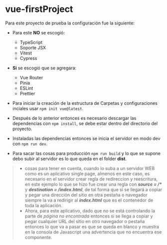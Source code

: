# vue-firstProject

Para este proyecto de prueba la configuración fue la siguiente:

- Para este **NO** se escogió:
    - TypeScript
    - Soporte JSX 
    - Vitest
    - Cypress
- **Si** se escogió que se agregara:
    - Vue Router
    - Pinia
    - ESLint
    - Prettier


- Para iniciar la creación de la estructura de Carpetas y configuraciones inciales usar `npm init vue@latest`.
- Después de lo anterior entonces es necesario descargar las dependencias con `npm install`, se debe estar dentro del directorio del proyecto.
- Instaladas las dependencias entonces se inicia el servidor en modo dev con `npm run dev`.
- Para sacar las cosas para producción `npm run build` y lo que se supone debo subir al servidor es lo que queda en el folder **dist**.
> - cosas para tener en cuenta, cuando lo suba a un servidor WEB como es un aplicativo single page, almenos en este caso, es necesario en el servidor crear regla de redireccion y reescritura, en este ejemplo lo que se hizo fue crear una regla con ***source = /\**** y ***destination = /index.html***, de tal forma que si se llegará a copiar y pegar una dirección del sitio en otra pestaña o navegador siempre la va a redirigir al ***index.html*** que es el contenedor de toda la aplicación.
> - Ahora, para este aplicativo, dado que no se está controlando la parte de *página no encontrada* entonces si se llega a copiar y pegar cualquier URL del sitio en otro navegador o pestaña entonces lo que va a pasar es que se queda en blanco y muestra en la consola de Javascript una advertencia que no encuentra ese componente.